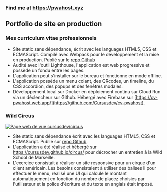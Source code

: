 ### Find me at https://pwahost.xyz

## Portfolio de site en production

### Mes curriculum vitae professionnels

* Site static sans dépendance, écrit avec les languages HTML5, CSS et ECMAScript. Compilé avec Webpack pour le développement et la mise en production. Publié sur le [repo Github](https://github.com/Cursusdev/cv-pwahost)
* Audité avec l'outil Lighthouse, l'application est web progressive et possède un fondu entre les pages.
* L'application peut s'installer sur le bureau et fonctionne en mode offline.
* L'application possède un menu colant, des QRcodes, un timeline, du CSS accordion, des popups et des fenêtres modales.
* Développement local sur Docker en déploiement continu sur Cloud Run via un déclencheur sur Github. Hébergé avec Firebase sur [https://cv-pwahost.web.app/](https://github.com/Cursusdev/cv-pwahost).

### Wild Circus

[![Page web de vue cursusdev/circus](https://cv-pwahost.web.app/img/capture-circus_240x166w.9ab4b7a6a4c37b2b40fc9a0380730a4d.png)](https://cursusdev.github.io/circus/)

* Site static sans dépendance écrit avec les languages HTML5, CSS et ECMAScript. Publié sur [repo Github](https://github.com/Cursusdev/circus).
* L'application a été réalisé et hébergé sur https://cursusdev.github.io/circus/ pour décrocher un entretien à la Wild School de Marseille.
* L'exercice consistait à réaliser un site responsive pour un cirque d'un client américain. Les besoins consistaient à utiliser des balises li pour effectuer le menu, réalisé une UI qui calcule le montant automatiquement en fonction du nombre de placez choisies par l'utilisateur et la police d'écriture et du texte en anglais était imposé.


